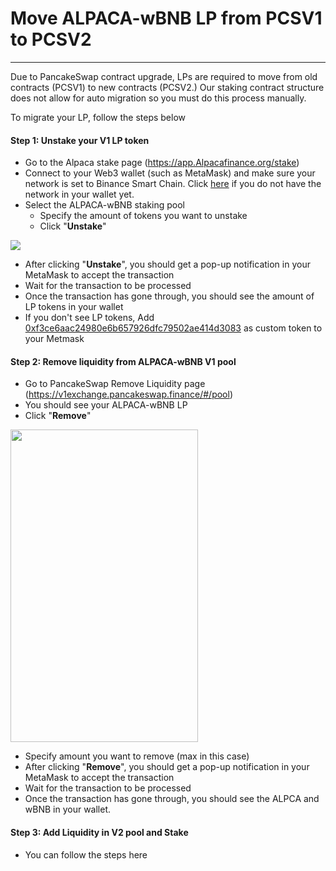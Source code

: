 # Move ALPACA-wBNB LP from PCSV1 to PCSV2

*** 

Due to PancakeSwap contract upgrade, LPs are required to move from old contracts (PCSV1) to new contracts (PCSV2.) Our staking contract structure does not allow for auto migration so you must do this process manually. 

To migrate your LP, follow the steps below

#### Step 1: Unstake your V1 LP token
* Go to the Alpaca stake page (https://app.Alpacafinance.org/stake)
* Connect to your Web3 wallet (such as MetaMask) and make sure your network is set to Binance Smart Chain. Click [here](https://academy.binance.com/en/articles/connecting-metamask-to-binance-smart-chain) if you do not have the network in your wallet yet.
* Select the ALPACA-wBNB staking pool
  - Specify the amount of tokens you want to unstake
  - Click "**Unstake**"

![](https://pic.imgdb.cn/item/60fa363d5132923bf8a330a4.png)

* After clicking "**Unstake**", you should get a pop-up notification in your MetaMask to accept the transaction
* Wait for the transaction to be processed
* Once the transaction has gone through, you should see the amount of LP tokens in your wallet
* If you don't see LP tokens, Add [0xf3ce6aac24980e6b657926dfc79502ae414d3083](https://bscscan.com/token/0xf3ce6aac24980e6b657926dfc79502ae414d3083) as custom token to your Metmask

#### Step 2: Remove liquidity from ALPACA-wBNB V1 pool
* Go to PancakeSwap Remove Liquidity page (https://v1exchange.pancakeswap.finance/#/pool)
* You should see your ALPACA-wBNB LP
* Click "**Remove**"

<img src="https://pic.imgdb.cn/item/60fa366a5132923bf8a3abd0.png" width="300" height="500" />

* Specify amount you want to remove (max in this case)
* After clicking "**Remove**", you should get a pop-up notification in your MetaMask to accept the transaction
* Wait for the transaction to be processed
* Once the transaction has gone through, you should see the ALPCA and wBNB in your wallet.

#### Step 3: Add Liquidity in V2 pool and Stake
* You can follow the steps here